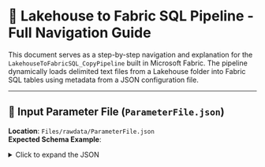 # 🧪 Lakehouse to Fabric SQL Pipeline - Full Navigation Guide

This document serves as a step-by-step navigation and explanation for the `LakehouseToFabricSQL_CopyPipeline` built in Microsoft Fabric. The pipeline dynamically loads delimited text files from a Lakehouse folder into Fabric SQL tables using metadata from a JSON configuration file.

---

## 📁 Input Parameter File (`ParameterFile.json`)

**Location**: `Files/rawdata/ParameterFile.json`  
**Expected Schema Example**:
<details>
<summary>Click to expand the JSON</summary>
```json
{
  "srcs_tgts": [
    {
      "FolderName": "ap",
      "FileName": "emp.csv",
      "SchemaName": "ap",
      "TableName": "tgt_emp"
    },
    {
      "FolderName": "ar",
      "FileName": "dept.csv",
      "SchemaName": "ar",
      "TableName": "tgt_dept"
    }
  ]
}

## 🔁 Pipeline Structure Overview

**Pipeline Name**: `LakehouseToFabricSQL_CopyPipeline`

**Purpose**:  
- To read a list of file-to-table mappings from a parameter JSON file.  
- For each mapping:
  - Check if the file exists in the Lakehouse.
  - If it exists, copy it to the corresponding Fabric SQL table using dynamic schema and table mapping.

---

## ⚙️ Step-by-Step Activity Breakdown

---

### 🧩 1. Activity: `ReadParameterFile`
- **Type**: `Lookup`
- **Description**: Reads a JSON parameter file from Lakehouse path `Files/rawdata/ParameterFile.json`.
- **Source Format**: JSON
- **Output**:  
  - `output.firstRow.srcs_tgts` → Used in the ForEach activity.
- **Why**: Drives the pipeline loop dynamically with metadata.

---

### 🔁 2. Activity: `LoopThroughSourceTargets`
- **Type**: `ForEach`
- **Input Items**: `@activity('ReadParameterFile').output.firstRow.srcs_tgts`
- **Execution Mode**: Sequential (`isSequential: true`)
- **Purpose**: Loops through each source-target file/table mapping from the parameter file.

---

### 📁 3. Activity (inside ForEach): `CheckIfFileExistsInLakehouse`
- **Type**: `GetMetadata`
- **Field Checked**: `exists`
- **Dataset Location**:
  - **FileName**: `@item().FileName`
  - **FolderPath**: `@item().FolderName`
- **Linked Service**: Lakehouse `rr_batch100`
- **Why**: Avoids copy operations on missing files by checking for their existence first.

---

### ❓ 4. Activity: `IfFileExists_ThenCopyToSQL`
- **Type**: `If Condition`
- **Condition**: `@activity('CheckIfFileExistsInLakehouse').output.exists`
- **Branching**:
  - **True Path** → Executes the `CopyDelimitedFileToSQLTable` activity
  - **False Path** → No action (empty)

---

### 📥 5. Activity (inside If True): `CopyDelimitedFileToSQLTable`
- **Type**: `Copy`
- **Source**:
  - Type: `DelimitedTextSource`
  - File/Folder: From `@item().FileName` and `@item().FolderName`
  - Format Settings: CSV, first row as header, comma-delimited
- **Sink**:
  - Type: `FabricSqlDatabaseSink`
  - Connection: `rritec`
  - Target Table: Uses dynamic mapping:
    - `@item().SchemaName` → Schema
    - `@item().TableName` → Table
  - Write Behavior: `insert`
  - Table Option: `autoCreate`
- **Translator**: `TabularTranslator`
  - Type conversion enabled
  - Allows truncation and disables Boolean-to-Number conversion
- **Why**: Loads each file into its mapped Fabric SQL table dynamically and efficiently.

---

<details>
<summary>Click to expand the JSON</summary>

``` json
{
    "name": "LakehouseToFabricSQL_CopyPipeline",
    "objectId": "aba96568-d08d-43a6-8ab3-b7cc0678e87e",
    "properties": {
        "activities": [
            {
                "name": "LoopThroughSourceTargets",
                "type": "ForEach",
                "dependsOn": [
                    {
                        "activity": "ReadParameterFile",
                        "dependencyConditions": [
                            "Succeeded"
                        ]
                    }
                ],
                "typeProperties": {
                    "items": {
                        "value": "@activity('ReadParameterFile').output.firstRow.srcs_tgts",
                        "type": "Expression"
                    },
                    "isSequential": true,
                    "activities": [
                        {
                            "name": "CheckIfFileExistsInLakehouse",
                            "type": "GetMetadata",
                            "dependsOn": [],
                            "policy": {
                                "timeout": "0.12:00:00",
                                "retry": 0,
                                "retryIntervalInSeconds": 30,
                                "secureOutput": false,
                                "secureInput": false
                            },
                            "typeProperties": {
                                "fieldList": [
                                    "exists"
                                ],
                                "datasetSettings": {
                                    "annotations": [],
                                    "linkedService": {
                                        "name": "rr_batch100",
                                        "properties": {
                                            "annotations": [],
                                            "type": "Lakehouse",
                                            "typeProperties": {
                                                "workspaceId": "55732739-60eb-445b-94c4-65725b7190fa",
                                                "artifactId": "dd9dd813-0f22-446d-9621-dfd670945ea5",
                                                "rootFolder": "Files"
                                            }
                                        }
                                    },
                                    "type": "DelimitedText",
                                    "typeProperties": {
                                        "location": {
                                            "type": "LakehouseLocation",
                                            "fileName": {
                                                "value": "@item().FileName",
                                                "type": "Expression"
                                            },
                                            "folderPath": {
                                                "value": "@item().FolderName",
                                                "type": "Expression"
                                            }
                                        },
                                        "columnDelimiter": ",",
                                        "escapeChar": "\\",
                                        "firstRowAsHeader": true,
                                        "quoteChar": "\""
                                    },
                                    "schema": []
                                },
                                "storeSettings": {
                                    "type": "LakehouseReadSettings",
                                    "recursive": true,
                                    "enablePartitionDiscovery": false
                                },
                                "formatSettings": {
                                    "type": "DelimitedTextReadSettings"
                                }
                            }
                        },
                        {
                            "name": "IfFileExists_ThenCopyToSQL",
                            "type": "IfCondition",
                            "dependsOn": [
                                {
                                    "activity": "CheckIfFileExistsInLakehouse",
                                    "dependencyConditions": [
                                        "Succeeded"
                                    ]
                                }
                            ],
                            "typeProperties": {
                                "expression": {
                                    "value": "@activity('CheckIfFileExistsInLakehouse').output.exists",
                                    "type": "Expression"
                                },
                                "ifFalseActivities": [],
                                "ifTrueActivities": [
                                    {
                                        "name": "CopyDelimitedFileToSQLTable",
                                        "type": "Copy",
                                        "dependsOn": [],
                                        "policy": {
                                            "timeout": "0.12:00:00",
                                            "retry": 0,
                                            "retryIntervalInSeconds": 30,
                                            "secureOutput": false,
                                            "secureInput": false
                                        },
                                        "typeProperties": {
                                            "source": {
                                                "type": "DelimitedTextSource",
                                                "storeSettings": {
                                                    "type": "LakehouseReadSettings",
                                                    "recursive": true,
                                                    "enablePartitionDiscovery": false
                                                },
                                                "formatSettings": {
                                                    "type": "DelimitedTextReadSettings"
                                                },
                                                "datasetSettings": {
                                                    "annotations": [],
                                                    "linkedService": {
                                                        "name": "rr_batch100",
                                                        "properties": {
                                                            "annotations": [],
                                                            "type": "Lakehouse",
                                                            "typeProperties": {
                                                                "workspaceId": "55732739-60eb-445b-94c4-65725b7190fa",
                                                                "artifactId": "dd9dd813-0f22-446d-9621-dfd670945ea5",
                                                                "rootFolder": "Files"
                                                            }
                                                        }
                                                    },
                                                    "type": "DelimitedText",
                                                    "typeProperties": {
                                                        "location": {
                                                            "type": "LakehouseLocation",
                                                            "fileName": {
                                                                "value": "@item().FileName",
                                                                "type": "Expression"
                                                            },
                                                            "folderPath": {
                                                                "value": "@item().FolderName",
                                                                "type": "Expression"
                                                            }
                                                        },
                                                        "columnDelimiter": ",",
                                                        "escapeChar": "\\",
                                                        "firstRowAsHeader": true,
                                                        "quoteChar": "\""
                                                    },
                                                    "schema": []
                                                }
                                            },
                                            "sink": {
                                                "type": "FabricSqlDatabaseSink",
                                                "writeBehavior": "insert",
                                                "sqlWriterUseTableLock": false,
                                                "tableOption": "autoCreate",
                                                "datasetSettings": {
                                                    "annotations": [],
                                                    "connectionSettings": {
                                                        "name": "rritec",
                                                        "properties": {
                                                            "annotations": [],
                                                            "type": "FabricSqlDatabase",
                                                            "typeProperties": {
                                                                "workspaceId": "55732739-60eb-445b-94c4-65725b7190fa",
                                                                "artifactId": "31237005-4d13-4afe-8ff3-42834149ecd7"
                                                            },
                                                            "externalReferences": {
                                                                "connection": "cb146f64-f5ee-47c5-9a70-8bada1b07ac1"
                                                            }
                                                        }
                                                    },
                                                    "type": "FabricSqlDatabaseTable",
                                                    "schema": [],
                                                    "typeProperties": {
                                                        "schema": {
                                                            "value": "@item().SchemaName",
                                                            "type": "Expression"
                                                        },
                                                        "table": {
                                                            "value": "@item().TableName",
                                                            "type": "Expression"
                                                        }
                                                    }
                                                }
                                            },
                                            "enableStaging": false,
                                            "translator": {
                                                "type": "TabularTranslator",
                                                "typeConversion": true,
                                                "typeConversionSettings": {
                                                    "allowDataTruncation": true,
                                                    "treatBooleanAsNumber": false
                                                }
                                            }
                                        }
                                    }
                                ]
                            }
                        }
                    ]
                }
            },
            {
                "name": "ReadParameterFile",
                "type": "Lookup",
                "dependsOn": [],
                "policy": {
                    "timeout": "0.12:00:00",
                    "retry": 0,
                    "retryIntervalInSeconds": 30,
                    "secureOutput": false,
                    "secureInput": false
                },
                "typeProperties": {
                    "source": {
                        "type": "JsonSource",
                        "storeSettings": {
                            "type": "LakehouseReadSettings",
                            "recursive": true,
                            "enablePartitionDiscovery": false
                        },
                        "formatSettings": {
                            "type": "JsonReadSettings"
                        }
                    },
                    "datasetSettings": {
                        "annotations": [],
                        "linkedService": {
                            "name": "rr_batch100",
                            "properties": {
                                "annotations": [],
                                "type": "Lakehouse",
                                "typeProperties": {
                                    "workspaceId": "55732739-60eb-445b-94c4-65725b7190fa",
                                    "artifactId": "dd9dd813-0f22-446d-9621-dfd670945ea5",
                                    "rootFolder": "Files"
                                }
                            }
                        },
                        "type": "Json",
                        "typeProperties": {
                            "location": {
                                "type": "LakehouseLocation",
                                "fileName": "ParameterFile.json",
                                "folderPath": "rawdata"
                            }
                        },
                        "schema": {}
                    }
                }
            }
        ],
        "lastModifiedByObjectId": "07dffa9c-d10a-43aa-a4dc-89568542f3c3",
        "lastPublishTime": "2025-04-13T15:57:45Z"
    }
}
```



